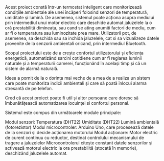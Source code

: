 Acest proiect constă într-un termostat inteligent care monitorizează condițiile ambientale ale unei încăperi folosind senzori de temperatură, umiditate și lumină. De asemenea, sistemul poate acționa asupra mediului prin intermediul unui motor electric care deschide automat jaluzelele la o oră prestabilită dimineața, sau cand se ating anumiti factori de mediu, cum ar fi o temperatura sau luminozitate prea mare. Utilizatorii pot, de asemenea, sa deschida sau sa inchida jaluzelele, cat si sa vizualizeze datele provenite de la senzorii ambientali oricand, prin intermediul Bluetooth.

Scopul proiectului este de a crește confortul utilizatorului și eficiența energetică, automatizând sarcini cotidiene cum ar fi reglarea luminii naturale și a temperaturii camerei, funcționând în același timp și că un sistem de alarmă naturală.

Ideea a pornit de la o dorința mai veche de a mea de a realiza un sistem care poate monitoriza indicii ambientali și care să poată înlocui alarma stresantă de pe telefon.

Cred că acest proiect poate fi util și altor persoane care doresc să îmbunătățească automatizarea locuinței si confortul personal.

Sistemul este compus din următoarele module principale:

Modul senzori:
Temperatura (DHT22)
Umiditate (DHT22)
Lumină ambientală (fotorezistor)
Modul microcontroler:
Arduino Uno, care procesează datele de la senzori și decide acționarea motorului
Modul acționare:
Motor electric de curent continuu cu reductor, destinat controlului mecanismului de tragere a jaluzelelor
Microcontrolerul citește constant datele senzorilor și activează motorul electric la ora prestabilită (stocată în memorie), deschizând jaluzelele automat.
